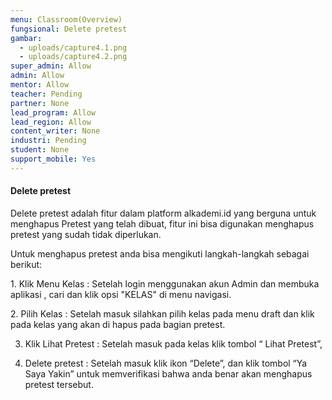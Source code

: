 ```yaml
---
menu: Classroom(Overview)
fungsional: Delete pretest
gambar:
  - uploads/capture4.1.png
  - uploads/capture4.2.png
super_admin: Allow
admin: Allow
mentor: Allow
teacher: Pending
partner: None
lead_program: Allow
lead_region: Allow
content_writer: None
industri: Pending
student: None
support_mobile: Yes
---
```

#### Delete pretest

Delete pretest adalah fitur dalam platform alkademi.id yang berguna untuk menghapus Pretest yang telah dibuat, fitur ini bisa digunakan menghapus pretest yang sudah tidak diperlukan.

Untuk menghapus pretest anda bisa mengikuti langkah-langkah sebagai berikut:

1.﻿ Klik Menu Kelas : Setelah login menggunakan akun Admin dan membuka aplikasi , cari dan klik opsi "KELAS" di menu navigasi.

2﻿. Pilih Kelas : Setelah masuk silahkan pilih kelas pada menu draft dan klik pada kelas yang akan di hapus pada bagian pretest.

3. Klik Lihat Pretest : Setelah masuk pada kelas klik tombol “ Lihat Pretest”, 

4. Delete pretest : Setelah masuk klik ikon “Delete”, dan klik tombol “Ya Saya Yakin” untuk memverifikasi bahwa anda benar akan menghapus pretest tersebut.